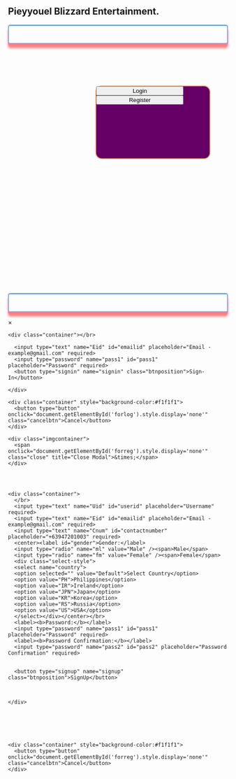 <!DOCTYPE html>
<html>
<style>
/* Full-width input fields */
input[type=text], input[type=password] {
    width: 100%;
    padding: 12px 20px;
    margin: 8px 0;
    display: inline-block;
    border: 1px solid #ccc;
    box-sizing: border-box;
}

/* Set a style for all buttons */
button {
  width:200px;
  height:35px;
  display:block;
  font-family:Arial, "Helvetica", sans-serif;
  font-size:16px;
  font-weight:bold;
  color:#fff;
  text-decoration:none;
  text-transform:uppercase;
  text-align:center;
  text-shadow:1px 1px 0px #37a69b;
  padding-top:6px;
  margin: 29px 0 0 29px;
  position:relative;
  cursor:pointer;
  border: none;  
  background-color: #b380ff;
  background-image: linear-gradient(top,#ffb380,#ffb380);
  border-top-left-radius: 5px;
  border-top-right-radius: 5px;
  border-bottom-right-radius: 5px;
  border-bottom-left-radius:5px;
  box-shadow: inset 0px 1px 0px #2ab7ec, 0px 5px 0px 0px #ffb380, 0px 10px 5px #ffb380;
}

.btnposition {
    margin: 10px 0 0 60px;
}


/* Extra styles for the cancel button */
.cancelbtn {
    width: auto;
    margin: 0px 200px;
    padding: 10px 18px;
    background-color: #004d99;
}

/* Center the image and position the close button */
.imgcontainer {
    text-align: center;
    margin: 24px 0 12px 0;
    position: relative;
}

img.avatar {
    width: 40%;
    border-radius: 50%;
}

.container {
    padding: 16px;
}

span.psw {
    float: right;
    padding-top: 16px;
}

/* The Modal (background) */
.modal, .modal2 {
    display: none; /* Hidden by default */
    position: fixed; /* Stay in place */
    z-index: 1; /* Sit on top */
    left: 0;
    top: 0;
    width: 100%; /* Full width */
    height: 100%; /* Full height */
    overflow: auto; /* Enable scroll if needed */
    background-color: rgb(0,0,0); /* Fallback color */
    background-color: rgba(0,0,0,0.4); /* Black w/ opacity */
    padding-top: 60px;
}

/* Modal Content/Box */
.modal-content {
    background-color: #fefefe;
    margin: 5% auto 15% auto; /* 5% from the top, 15% from the bottom and centered */
    border: 1px solid #888;
    width: 350px; /* Could be more or less, depending on screen size */
    bac
}

/* The Close Button (x) */
.close {
    position: absolute;
    right: 25px;
    top: 0;
    color: #000;
    font-size: 35px;
    font-weight: bold;
}




.select-style {
    border: 1px solid #ccc;
    width: 200px;
    text-align: center;
    border-radius: 3px;
    overflow: hidden;
    background: #fafafa url("img/icon-select.png") no-repeat 90% 50%;
}

.select-style select {
    padding: 5px 8px;
    width: 130%;
    border: none;
    box-shadow: none;
    background: transparent;
    background-image: none;
    -webkit-appearance: none;
}

.select-style select:focus {
    outline: none;
}




.close:hover,
.close:focus {
    color: red;
    cursor: pointer;
}

/* Add Zoom Animation */
.animate {
    -webkit-animation: animatezoom 0.6s;
    animation: animatezoom 0.6s
}

@-webkit-keyframes animatezoom {
    from {-webkit-transform: scale(0)} 
    to {-webkit-transform: scale(1)}
}
    
@keyframes animatezoom {
    from {transform: scale(0)} 
    to {transform: scale(1)}
}

/* Change styles for span and cancel button on extra small screens */
@media screen and (max-width: 300px) {
    span.psw {
       display: block;
       float: none;
    }
    .cancelbtn {
       width: 100%;
    }
}
.p2{
  border: 2px solid #ffb380;
  border-radius: 15px;
  background-color: #660066;
  height: 165px;
  width: 260px;
}
.po{
  border: 2px solid #809fff;
  border-radius: 5px;
  height: 40px;
  box-shadow: inset 0px 1px 0px #2ab7ec, 0px 5px 0px 0px #ff8080, 0px 10px 5px #ff8080;
}
.leftcenter {
  height: 380px;
  margin: 95px 200px;
  width: 340px;
}

</style>
<head><title> Sign-In & Sign-Up</title></head>
<body>

<h2>Pieyyouel Blizzard Entertainment.</h2>
<p class="po"></p>
<div class="leftcenter">
<p class="p2">
<button onclick="document.getElementById('forlog').style.display='block'" style="width:200px;" >Login</button>
<button onclick="document.getElementById('forreg').style.display='block'" style="width:200px;" >Register</button></p>
</div><p class="po"></p>


<div id="forlog" class="modal">
  
  <form name="signin" class="modal-content animate" onsubmit="return tosignin();">
    <div class="imgcontainer">
      <span onclick="document.getElementById('forlog').style.display='none'" class="close" title="Close Modal">&times;</span>
    </div>

    <div class="container"></br>

      <input type="text" name="Eid" id="emailid" placeholder="Email - example@gmail.com" required>
      <input type="password" name="pass1" id="pass1" placeholder="Password" required>  
      <button type="signin" name="signin" class="btnposition">Sign-In</button>

    </div>

    <div class="container" style="background-color:#f1f1f1">
      <button type="button" onclick="document.getElementById('forlog').style.display='none'" class="cancelbtn">Cancel</button>
    </div>
  </form>
</div>


<div id="forreg" class="modal2">
  <form name="signup" class="modal-content animate" onsubmit="return tovalidate();">

    <div class="imgcontainer">
      <span onclick="document.getElementById('forreg').style.display='none'" class="close" title="Close Modal">&times;</span>
    </div>




    <div class="container">
      </br>
      <input type="text" name="Uid" id="userid" placeholder="Username" required>
      <input type="text" name="Eid" id="emailid" placeholder="Email - example@gmail.com" required>
      <input type="text" name="Cnum" id="contactnumber" placeholder="+63947201003" required>
      <center><label id="gender">Gender:</label> 
      <input type="radio" name="ml" value="Male" /><span>Male</span> 
      <input type="radio" name="fm" value="Female" /><span>Female</span>
      <div class="select-style">
      <select name="country">
      <option selected="" value="Default">Select Country</option>  
      <option value="PH">Philippines</option> 
      <option value="IR">Ireland</option>  
      <option value="JPN">Japan</option>  
      <option value="KR">Korea</option>  
      <option value="RS">Russia</option>  
      <option value="US">USA</option>  
      </select></div></center></br>
      <label><b>Password:</b></label>
      <input type="password" name="pass1" id="pass1" placeholder="Password" required>
      <label><b>Password Confirmation:</b></label>
      <input type="password" name="pass2" id="pass2" placeholder="Password Confirmation" required>
      

      <button type="signup" name="signup" class="btnposition">SignUp</button>



    </div>






    <div class="container" style="background-color:#f1f1f1">
      <button type="button" onclick="document.getElementById('forreg').style.display='none'" class="cancelbtn">Cancel</button>
    </div>

  </form>
</div>





<script>
// Get the modal
var modal = document.getElementById('forlog');
var modal2 = document.getElementById('forreg');

// When the user clicks anywhere outside of the modal, close it
window.onclick = function(event) {
    if (event.target == modal ) {
        modal.style.display = "none";
    }
    if (event.target == modal2) {
        modal2.style.display = "none";
    }
}


      function tosignin(){
          var Eid = document.signin.Eid;
          var Pass1 = document.signin.pass1;
          if(Eid_SignIn(Eid)){

          }
          if(Pass_SignIn(Pass1)){

          }
      }

      function Eid_SignIn(p){
              if((p.value)=="Pieyyouel@gmail.com"){
                  return true;
              }
              else{
                  p.focus();
                  return false;

              }
        }
      function Pass_SignIn(p){
              if((p.value)=="Pieyyouel"){
                  alert("Signing In!")
                  return true;
              }
              else{
                  p.focus();
              }
        }





        function tovalidate(){  
          var Uid = document.signup.Uid;
          var Eid = document.signup.Eid;
          var Cnum = document.signup.Cnum;
          var mgender = document.signup.ml;
          var fgender = document.signup.fm;
          var Sctry = document.signup.country;
          var Pass1 = document.signup.pass1;
          var Pass2 = document.signup.pass2;
          if(Uid_Validation(Uid,5,12)){

          }
          if(Eid_Validation(Eid)){

          }
          if(Cnum_Validation(Cnum)){

          }
          if(Gender_Validation(mgender,fgender)){

          }
          if(CountrySelect(Sctry)){

          }
          if(Pass_Confirm_Validation(Pass1,Pass2)){

          }
          
          else{
            return false;
          }
        }

        function Uid_Validation(uid,x,y){
            var uid_len = uid.value.length;
            alert(uid.value);
        }

        function Eid_Validation(eid){
            var atpos = eid.value.indexOf("@");
              var dotpos = eid.value.lastIndexOf(".");
              if (atpos<1 || dotpos<atpos+2 || dotpos+2>=eid.length) {
                  alert("Not a valid e-mail address");
                  eid.focus();
                  return false;
              }
           
        }

        function Cnum_Validation(a){
          var phoneno = /^\d{11}$/;  
              if(a.value.match(phoneno))  
                 {  
                   alert(a.value);
                   return true;  
                 }  
               else  
                 {  
                   alert("Not a valid Phone Number");  
                   a.focus();
                   return false;  
                 }  
        }

        function Gender_Validation(x,y){
            if(x.checked==false && y.checked==false ) {
                alert("You must select your gender.");
                return false;
            }   
        }

        function CountrySelect(s){
                if(s.value == "Default")  
                  {  
                      alert('Select country from the given list.');  
                      s.focus();  
                      return false;  
                  }  
                  else  
                  {  
                      return true;  
                  }  
        }

        function Pass_Confirm_Validation(x,y){
        if((x.value.length > 6) && (y.value.length > 6)){
            if(x.value == y.value){
                alert("Welcome @ WW");
                return true;
            }
          }
            else{
                x.focus();
                alert("Please re-enter password and atleast 8 character long.")
                return false;
            }
        }




</script>

</body>
</html>
